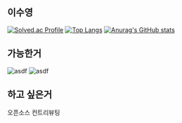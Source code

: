 ## 이수영

[![Solved.ac Profile](http://mazassumnida.wtf/api/v2/generate_badge?boj=ice602)](https://solved.ac/ice602/)
[![Top Langs](https://github-readme-stats.vercel.app/api/top-langs/?username=ice602&theme=tokyonight)](https://github.com/anuraghazra/github-readme-stats)
[![Anurag's GitHub stats](https://github-readme-stats.vercel.app/api?username=ice602&theme=tokyonight)](https://github.com/anuraghazra/github-readme-stats)

## 가능한거

![asdf](https://img.shields.io/badge/Rust-000000?style=for-the-badge&logo=rust&logoColor=white)
![asdf](https://img.shields.io/badge/Flutter-02569B?style=for-the-badge&logo=flutter&logoColor=white)

## 하고 싶은거

오픈소스 컨트리뷰팅
